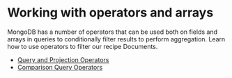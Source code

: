 # Working with operators and arrays

MongoDB has a number of operators that can be used both on fields and arrays in queries to conditionally filter results to perform aggregation. Learn how to use operators to filter our recipe Documents.

- [Query and Projection Operators](https://docs.mongodb.com/manual/reference/operator/query/)
- [Comparison Query Operators](https://docs.mongodb.com/manual/reference/operator/query-comparison/)
